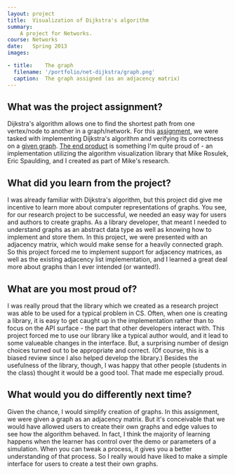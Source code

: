 ```yaml
---
layout: project
title:  Visualization of Dijkstra's algorithm
summary:
    A project for Networks.
course: Networks
date:   Spring 2013
images:

- title:    The graph
  filename: '/portfolio/net-dijkstra/graph.png'
  caption:  The graph assigned (as an adjacency matrix)
---
```


<!-- ![The graph assigned (as an adjacency matrix)](./graph.png) -->

## What was the project assignment? 
Dijkstra's algorithm allows one to find the shortest path from one vertex/node to another in a graph/network. For this [assignment](./assignment.pdf), we were tasked with implementing Dijkstra's algorithm and verifying its correctness on a [given graph](./graph.png). [The end product](./code/dijkstra.html) is something I'm quite proud of - an implementation utilizing the algorithm visualization library that Mike Rosulek, Eric Spaulding, and I created as part of Mike's research.

## What did you learn from the project?
I was already familiar with Dijkstra's algorithm, but this project did give me incentive to learn more about computer representations of graphs. You see, for our research project to be successful, we needed an easy way for users and authors to create graphs. As a library developer, that meant I needed to understand graphs as an abstract data type as well as knowing how to implement and store them. In this project, we were presented with an adjacency matrix, which would make sense for a heavily connected graph. So this project forced me to implement support for adjacency matrices, as well as the existing adjacency list implementation, and I learned a great deal more about graphs than I ever intended (or wanted!).

## What are you most proud of?
I was really proud that the library which we created as a research project was able to be used for a typical problem in CS. Often, when one is creating a library, it is easy to get caught up in the implementation rather than to focus on the API surface - the part that other developers interact with. This project forced me to use our library like a typical author would, and it lead to some valueable changes in the interface. But, a surprising number of design choices turned out to be appropriate and correct. (Of course, this is a biased review since I also helped develop the library.) Besides the usefulness of the library, though, I was happy that other people (students in the class) thought it would be a good tool. That made me especially proud.

## What would you do differently next time?
Given the chance, I would simplify creation of graphs. In this assignment, we were given a graph as an adjacency matrix. But it's conceivable that we would have allowed users to create their own graphs and edge values to see how the algorithm behaved. In fact, I think the majority of learning happens when the learner has control over the demo or parameters of a simulation. When you can tweak a process, it gives you a better understanding of that process. So I really would have liked to make a simple interface for users to create a test their own graphs.
